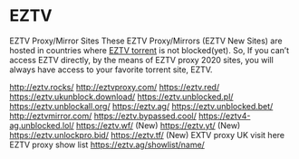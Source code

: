 # EZTV
EZTV Proxy/Mirror Sites
These EZTV Proxy/Mirrors (EZTV New Sites) are hosted in countries where <a href="https://waytohunt.org/eztv-proxy/">EZTV torrent</a> is not blocked(yet). So, If you can’t access EZTV directly, by the means of EZTV proxy 2020 sites, you will always have access to your favorite torrent site, EZTV.

http://eztv.rocks/
http://eztvproxy.com/
https://eztv.red/
https://eztv.ukunblock.download/
https://eztv.unblocked.pl/
https://eztv.unblockall.org/
https://eztv.ag/
https://eztv.unblocked.bet/
http://eztvmirror.com/
https://eztv.bypassed.cool/
https://eztv4-ag.unblocked.lol/
https://eztv.wf/ (New)
https://eztv.yt/ (New)
https://eztv.unlockpro.bid/
https://eztv.tf/ (New)
EXTV proxy UK visit here
EZTV proxy show list https://eztv.ag/showlist/name/
